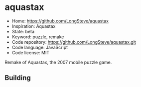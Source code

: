 # aquastax

- Home: https://github.com/LongSteve/aquastax
- Inspiration: Aquastax
- State: beta
- Keyword: puzzle, remake
- Code repository: https://github.com/LongSteve/aquastax.git
- Code language: JavaScript
- Code license: MIT

Remake of Aquastax, the 2007 mobile puzzle game.

## Building
